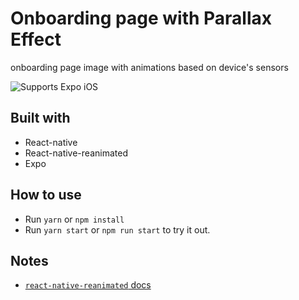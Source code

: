 # Onboarding page with Parallax Effect

onboarding page image with animations based on device's sensors

<p>
  <!-- iOS -->
  <img alt="Supports Expo iOS" longdesc="Supports Expo iOS" src="https://img.shields.io/badge/iOS-4630EB.svg?style=flat-square&logo=APPLE&labelColor=999999&logoColor=fff" />

</p>

## Built with

- React-native
- React-native-reanimated
- Expo

## How to use

- Run `yarn` or `npm install`
- Run `yarn start` or `npm run start` to try it out.

## Notes

- [`react-native-reanimated` docs](https://docs.swmansion.com/react-native-reanimated/)
